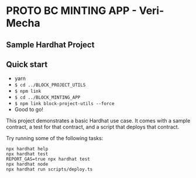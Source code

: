 # PROTO BC MINTING APP - Veri-Mecha
## Sample Hardhat Project

## Quick start
- yarn
- ``$ cd ../BLOCK_PROJECT_UTILS``
- ``$ npm link``
- ``$ cd ../BLOCK_MINTING_APP``
- ``$ npm link block-project-utils --force``
- Good to go!




This project demonstrates a basic Hardhat use case. It comes with a sample contract, a test for that contract, and a script that deploys that contract.

Try running some of the following tasks:

```shell
npx hardhat help
npx hardhat test
REPORT_GAS=true npx hardhat test
npx hardhat node
npx hardhat run scripts/deploy.ts
```
